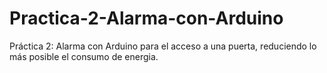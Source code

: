 # Practica-2-Alarma-con-Arduino
Práctica 2: Alarma con Arduino para el acceso a una puerta, reduciendo lo más posible el consumo de energia.
